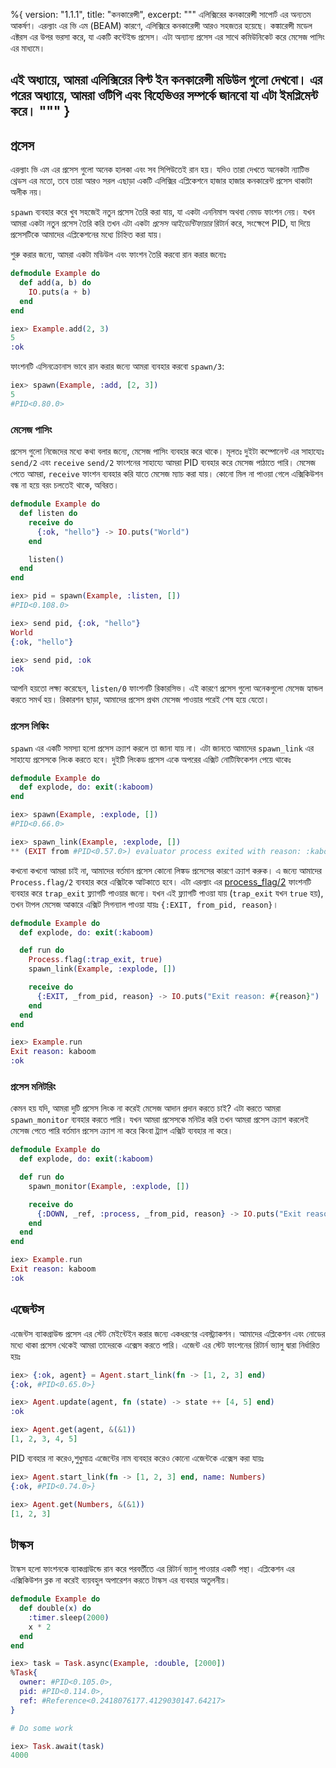%{
  version: "1.1.1",
  title: "কনকারেন্সী",
  excerpt: """
  এলিক্সিরের কনকারেন্সী সাপোর্ট এর অন্যতম আকর্ষণ।
  এরল্যাং এর ভি এম (BEAM) কারণে, এলিক্সিরে কনকারেন্সী আরও সহজতর হয়েছে।
  কঙ্কারেন্সী মডেল এক্টরস এর উপর ভরসা করে, যা একটি কন্টেইন্ড প্রসেস। এটা অন্যান্য প্রসেস এর সাথে কমিউনিকেট করে মেসেজ পাসিং এর মাধ্যমে।
  
  এই অধ্যায়ে, আমরা এলিক্সিরের বিল্ট ইন কনকারেন্সী মডিউল গুলো দেখবো।
  এর পরের অধ্যায়ে, আমরা ওটিপি এবং বিহেভিওর সম্পর্কে জানবো যা এটা ইমপ্লিমেন্ট করে।
  """
}
---

## প্রসেস

এরল্যাং ভি এম এর প্রসেস গুলো অনেক হালকা এবং সব সিপিউতেই রান হয়।
যদিও তারা দেখতে অনেকটা ন্যাটিভ থ্রেডস এর মতো, তবে তারা আরও সরল এছাড়া একটি এলিক্সির এপ্লিকেশনে হাজার হাজার কনকারেন্ট প্রসেস থাকাটা অলীক নয়।

`spawn` ব্যবহার করে খুব সহজেই নতুন প্রসেস তৈরি করা যায়, যা একটা এননিমাস অথবা নেমড ফাংশন নেয়।
যখন আমরা একটা নতুন প্রসেস তৈরি করি তখন এটা একটা _প্রসেস আইডেন্টিফায়ার_ রিটার্ন করে, সংক্ষেপে PID, যা দিয়ে প্রসেসটিকে আমাদের এপ্লিকেশনের মধ্যে চিহ্নিত করা যায়।

শুরু করার জন্যে, আমরা একটা মডিউল এবং ফাংশন তৈরি করবো রান করার জন্যেঃ

```elixir
defmodule Example do
  def add(a, b) do
    IO.puts(a + b)
  end
end

iex> Example.add(2, 3)
5
:ok
```

ফাংশনটি এসিনক্রোনাস ভাবে রান করার জন্যে আমরা ব্যবহার করবো `spawn/3`:

```elixir
iex> spawn(Example, :add, [2, 3])
5
#PID<0.80.0>
```

### মেসেজ পাসিং

প্রসেস গুলো নিজেদের মধ্যে কথা বলার জন্যে, মেসেজ পাসিং ব্যবহার করে থাকে।
মূলতঃ দুইটা কম্পোনেন্ট এর সাহায্যেঃ `send/2` এবং `receive`
`send/2` ফাংশনের সাহায্যে আমরা PID ব্যবহার করে মেসেজ পাঠাতে পারি।
মেসেজ পেতে আমরা, `receive` ফাংশন ব্যবহার করি যাতে মেসেজ ম্যাচ করা যায়।
কোনো মিল না পাওয়া গেলে এক্সিকিউশন বন্ধ না হয়ে বরং চলতেই থাকে, অবিরত।  

```elixir
defmodule Example do
  def listen do
    receive do
      {:ok, "hello"} -> IO.puts("World")
    end

    listen()
  end
end

iex> pid = spawn(Example, :listen, [])
#PID<0.108.0>

iex> send pid, {:ok, "hello"}
World
{:ok, "hello"}

iex> send pid, :ok
:ok
```

আপনি হয়তো লক্ষ্য করেছেন, `listen/0` ফাংশনটি রিকারসিভ। এই কারণে প্রসেস গুলো অনেকগুলো মেসেজ হ্যান্ডল করতে সমর্থ হয়।
রিকারশন ছাড়া, আমাদের প্রসেস প্রথম মেসেজ পাওয়ার পরেই শেষ হয়ে যেতো।

### প্রসেস লিঙ্কিং

`spawn` এর একটি সমস্যা হলো প্রসেস ক্র্যাশ করলে তা জানা যায় না।
এটা জানতে আমাদের `spawn_link` এর সাহায্যে প্রসেসকে লিংক করতে হবে।
দুইটি লিংকড প্রসেস একে অপরের এক্সিট নোটিফিকেশন পেয়ে থাকেঃ

```elixir
defmodule Example do
  def explode, do: exit(:kaboom)
end

iex> spawn(Example, :explode, [])
#PID<0.66.0>

iex> spawn_link(Example, :explode, [])
** (EXIT from #PID<0.57.0>) evaluator process exited with reason: :kaboom
```

কখনো কখনো আমরা চাই না, আমাদের বর্তমান প্রসেস কোনো লিঙ্কড প্রসেসের কারণে ক্র্যাশ করুক।
এ জন্যে আমাদের `Process.flag/2` ব্যবহার করে এক্সিটকে আটকাতে হবে।
এটা এরল্যাং এর [process_flag/2](http://erlang.org/doc/man/erlang.html#process_flag-2) ফাংশনটি ব্যবহার করে `trap_exit` ফ্ল্যাগটি পাওয়ার জন্যে। যখন এই ফ্ল্যাগটি পাওয়া যায় (`trap_exit` যখন `true` হয়), তখন টাপল মেসেজ আকারে এক্সিট সিগন্যাল পাওয়া যায়ঃ `{:EXIT, from_pid, reason}`।

```elixir
defmodule Example do
  def explode, do: exit(:kaboom)

  def run do
    Process.flag(:trap_exit, true)
    spawn_link(Example, :explode, [])

    receive do
      {:EXIT, _from_pid, reason} -> IO.puts("Exit reason: #{reason}")
    end
  end
end

iex> Example.run
Exit reason: kaboom
:ok
```

### প্রসেস মনিটরিং

কেমন হয় যদি, আমরা দুটি প্রসেস লিংক না করেই মেসেজ আদান প্রদান করতে চাই? এটা করতে আমরা `spawn_monitor` ব্যবহার করতে পারি।
যখন আমরা প্রসেসকে মনিটর করি তখন আমরা প্রসেস ক্র্যাশ করলেই মেসেজ পেতে পারি বর্তমান প্রসেস ক্র্যাশ না করে কিংবা ট্র্যাপ এক্সিট ব্যবহার না করে।

```elixir
defmodule Example do
  def explode, do: exit(:kaboom)

  def run do
    spawn_monitor(Example, :explode, [])

    receive do
      {:DOWN, _ref, :process, _from_pid, reason} -> IO.puts("Exit reason: #{reason}")
    end
  end
end

iex> Example.run
Exit reason: kaboom
:ok
```

## এজেন্টস

এজেন্টস ব্যাকগ্রাউন্ড প্রসেস এর স্টেট মেইন্টেইন করার জন্যে একধরণের এবস্ট্র্যাকশন।
আমাদের এপ্লিকেশন এবং নোডের মধ্যে থাকা প্রসেস থেকেই আমরা তাদেরকে এক্সেস করতে পারি।
এজেন্ট এর স্টেট ফাংশনের রিটার্ন ভ্যালু দ্বারা নির্ধারিত হয়ঃ

```elixir
iex> {:ok, agent} = Agent.start_link(fn -> [1, 2, 3] end)
{:ok, #PID<0.65.0>}

iex> Agent.update(agent, fn (state) -> state ++ [4, 5] end)
:ok

iex> Agent.get(agent, &(&1))
[1, 2, 3, 4, 5]
```

PID ব্যবহার না করেও,শুধুমাত্র এজেন্টের নাম ব্যবহার করেও কোনো এজেন্টকে এক্সেস করা যায়ঃ

```elixir
iex> Agent.start_link(fn -> [1, 2, 3] end, name: Numbers)
{:ok, #PID<0.74.0>}

iex> Agent.get(Numbers, &(&1))
[1, 2, 3]
```

## টাস্কস

টাস্কস হলো ফাংশনকে ব্যাকগ্রাউন্ডে রান করে পরবর্তীতে এর রিটার্ন ভ্যালু পাওয়ার একটি পন্থা।
এপ্লিকেশন এর এক্সিকিউশন ব্লক না করেই ব্যয়বহুল অপারেশন করতে টাস্কস এর ব্যবহার অতুলনীয়।

```elixir
defmodule Example do
  def double(x) do
    :timer.sleep(2000)
    x * 2
  end
end

iex> task = Task.async(Example, :double, [2000])
%Task{
  owner: #PID<0.105.0>,
  pid: #PID<0.114.0>,
  ref: #Reference<0.2418076177.4129030147.64217>
}

# Do some work

iex> Task.await(task)
4000
```
